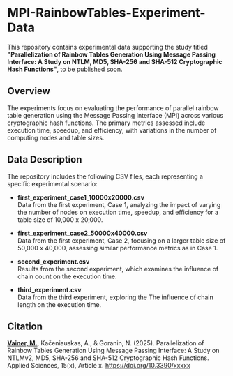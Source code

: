 # MPI-RainbowTables-Experiment-Data

This repository contains experimental data supporting the study titled **"Parallelization of Rainbow Tables Generation Using Message Passing Interface: A Study on NTLM, MD5, SHA-256 and SHA-512 Cryptographic Hash Functions"**, to be published soon.

## Overview

The experiments focus on evaluating the performance of parallel rainbow table generation using the Message Passing Interface (MPI) across various cryptographic hash functions. The primary metrics assessed include execution time, speedup, and efficiency, with variations in the number of computing nodes and table sizes.

## Data Description

The repository includes the following CSV files, each representing a specific experimental scenario:

- **first_experiment_case1_10000x20000.csv**  
  Data from the first experiment, Case 1, analyzing the impact of varying the number of nodes on execution time, speedup, and efficiency for a table size of 10,000 x 20,000.

- **first_experiment_case2_50000x40000.csv**  
  Data from the first experiment, Case 2, focusing on a larger table size of 50,000 x 40,000, assessing similar performance metrics as in Case 1.

- **second_experiment.csv**  
  Results from the second experiment, which examines the influence of chain count on the execution time.

- **third_experiment.csv**  
  Data from the third experiment, exploring the The influence of chain length on the execution time.

## Citation
**<u>Vainer, M.</u>**, Kačeniauskas, A., & Goranin, N. (2025). Parallelization of Rainbow Tables Generation Using Message Passing Interface: A Study on NTLMv2, MD5, SHA-256 and SHA-512 Cryptographic Hash Functions. Applied Sciences, 15(x), Article x. https://doi.org/10.3390/xxxxx
